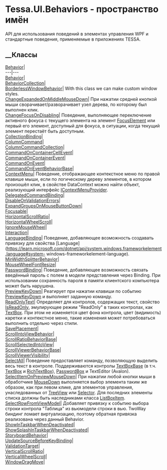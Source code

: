 # Tessa.UI.Behaviors - пространство имён
API для использования поведений в элементах управления WPF и стандартные
поведения, применяемые в приложениях TESSA.
##  __Классы
[Behavior](T_Tessa_UI_Behaviors_Behavior.htm)|  
---|---  
[Behavior<T>](T_Tessa_UI_Behaviors_Behavior_1.htm)|  
[BehaviorCollection](T_Tessa_UI_Behaviors_BehaviorCollection.htm)|  
[BorderlessWindowBehavior](T_Tessa_UI_Behaviors_BorderlessWindowBehavior.htm)|
With this class we can make custom window styles.  
[ChangeExpandedOnMiddleMouseDown](T_Tessa_UI_Behaviors_ChangeExpandedOnMiddleMouseDown.htm)|
При нажатии средней кнопкой мыши сворачивает/разворачивает узел дерева, по
которому был выполнен клик.  
[ChangeFocusOnDisabling](T_Tessa_UI_Behaviors_ChangeFocusOnDisabling.htm)|
Поведение, выполняющее переключение активного фокуса с текущего элемента на
элемент
[FocusElement](P_Tessa_UI_Behaviors_ChangeFocusOnDisabling_FocusElement.htm)
или первый его элемент, доступный для фокуса, в ситуации, когда текущий
элемент перестаёт быть доступным.  
[CollectionBinding](T_Tessa_UI_Behaviors_CollectionBinding.htm)|  
[ColumnCommand](T_Tessa_UI_Behaviors_ColumnCommand.htm)|  
[ColumnCommandCollection](T_Tessa_UI_Behaviors_ColumnCommandCollection.htm)|  
[CommandOnContainerCellEvent](T_Tessa_UI_Behaviors_CommandOnContainerCellEvent.htm)|  
[CommandOnContainerEvent](T_Tessa_UI_Behaviors_CommandOnContainerEvent.htm)|  
[CommandOnEvent](T_Tessa_UI_Behaviors_CommandOnEvent.htm)|  
[CommandOnEventBehaviorBase](T_Tessa_UI_Behaviors_CommandOnEventBehaviorBase.htm)|  
[ContextMenu](T_Tessa_UI_Behaviors_ContextMenu.htm)|  Поведение, отображающее
контекстное меню по правой клавише мыши, если по логическому дереву элементов,
в котором произошёл клик, в свойстве DataContext можно найти объект,
реализующий интерфейс
[IContextMenuProvider](T_Tessa_UI_Menu_IContextMenuProvider.htm).  
[DelegatedCommandBinding](T_Tessa_UI_Behaviors_DelegatedCommandBinding.htm)|  
[DisableOnValidationErrors](T_Tessa_UI_Behaviors_DisableOnValidationErrors.htm)|  
[ExpandGroupsOnMouseButtonDown](T_Tessa_UI_Behaviors_ExpandGroupsOnMouseButtonDown.htm)|  
[Focusable](T_Tessa_UI_Behaviors_Focusable.htm)|  
[HorizontalScrollRatio](T_Tessa_UI_Behaviors_HorizontalScrollRatio.htm)|  
[HorizontalWheelScroll](T_Tessa_UI_Behaviors_HorizontalWheelScroll.htm)|  
[IgnoreMouseWheel](T_Tessa_UI_Behaviors_IgnoreMouseWheel.htm)|  
[Interaction](T_Tessa_UI_Behaviors_Interaction.htm)|  
[LanguageBinding](T_Tessa_UI_Behaviors_LanguageBinding.htm)|  Поведение,
добавляющее возможность создавать привязку для свойства
[Language](https://learn.microsoft.com/dotnet/api/system.windows.frameworkelement.language#system-
windows-frameworkelement-language).  
[MinWidthSplitterBehavior](T_Tessa_UI_Behaviors_MinWidthSplitterBehavior.htm)|  
[MouseWheelFontResize](T_Tessa_UI_Behaviors_MouseWheelFontResize.htm)|  
[PasswordBinding](T_Tessa_UI_Behaviors_PasswordBinding.htm)|  Поведение,
добавляющее возможность связать введённый пароль с полем в модели
представления через Binding. При использовании сохранность пароля в памяти
клиентского компьютера может быть нарушена.  
[PreviewKeyDown](T_Tessa_UI_Behaviors_PreviewKeyDown.htm)|  Реагирует при
нажатии клавиши по событию
[PreviewKeyDown](https://learn.microsoft.com/dotnet/api/system.windows.uielement.previewkeydown)
и выполняет заданную команду.  
[ReadOnlyText](T_Tessa_UI_Behaviors_ReadOnlyText.htm)|  Определяет для
контролов, содержащих текст, свойство
[IsReadOnly](P_Tessa_UI_Behaviors_ReadOnlyText_IsReadOnly.htm), эмулирующее
режим "ReadOnly" в таких контролах, как
[TextBox](https://learn.microsoft.com/dotnet/api/system.windows.controls.textbox).
При этом не изменяется цвет фона контрола, цвет (видимость) каретки и
контекстное меню, такие изменения может потребоваться выполнить отдельно через
стили.  
[SavePlacement](T_Tessa_UI_Behaviors_SavePlacement.htm)|  
[ScrollIntoViewBehavior](T_Tessa_UI_Behaviors_ScrollIntoViewBehavior.htm)|  
[ScrollRatioBehaviorBase](T_Tessa_UI_Behaviors_ScrollRatioBehaviorBase.htm)|  
[ScrollSelectedIntoView](T_Tessa_UI_Behaviors_ScrollSelectedIntoView.htm)|  
[ScrollViewerBehaviorBase](T_Tessa_UI_Behaviors_ScrollViewerBehaviorBase.htm)|  
[ScrollViewerVisibility](T_Tessa_UI_Behaviors_ScrollViewerVisibility.htm)|  
[SelectAll](T_Tessa_UI_Behaviors_SelectAll.htm)|  Поведение предоставляет
команду, позволяющую выделить весь текст в контроле. Поддерживаются контролы
[TextBoxBase](https://learn.microsoft.com/dotnet/api/system.windows.controls.primitives.textboxbase)
(в т.ч.
[TextBox](https://learn.microsoft.com/dotnet/api/system.windows.controls.textbox)
и
[RichTextBox](https://learn.microsoft.com/dotnet/api/system.windows.controls.richtextbox)),
[PasswordBox](https://learn.microsoft.com/dotnet/api/system.windows.controls.passwordbox)
и TextEditor (Avalon).  
[SelectItemOnPreviewMouseDown](T_Tessa_UI_Behaviors_SelectItemOnPreviewMouseDown.htm)|
При нажатии любой кнопки мыши в обработчике
[MouseDown](https://learn.microsoft.com/dotnet/api/system.windows.uielement.mousedown)
выполняется выбор элемента таким же образом, как при левом клике, для
элементов управления, унаследованных от
[TreeView](https://learn.microsoft.com/dotnet/api/system.windows.controls.treeview)
или
[Selector](https://learn.microsoft.com/dotnet/api/system.windows.controls.primitives.selector).
Для последних элементы списка должны быть наследниками класса
[ListBoxItem](https://learn.microsoft.com/dotnet/api/system.windows.controls.listboxitem).  
[SelectRowFromViewModel](T_Tessa_UI_Behaviors_SelectRowFromViewModel.htm)|
Добавляет привязку к событию выбора строки контрола "Таблица" из вьюмодели
строки в вью. TwoWay биндинг ломает виртуализацию, поэтому обратная привязка
реализована через данный Behavior.  
[ShowInTaskbarWhenDeactivated](T_Tessa_UI_Behaviors_ShowInTaskbarWhenDeactivated.htm)|  
[ShowSplashInTaskbarWhenDeactivated](T_Tessa_UI_Behaviors_ShowSplashInTaskbarWhenDeactivated.htm)|  
[StoryboardBehavior](T_Tessa_UI_Behaviors_StoryboardBehavior.htm)|  
[UpdateSourceBeforeKeyBinding](T_Tessa_UI_Behaviors_UpdateSourceBeforeKeyBinding.htm)|  
[ValidationTarget](T_Tessa_UI_Behaviors_ValidationTarget.htm)|  
[VerticalScrollRatio](T_Tessa_UI_Behaviors_VerticalScrollRatio.htm)|  
[VerticalWheelScroll](T_Tessa_UI_Behaviors_VerticalWheelScroll.htm)|  
[WindowDragMove](T_Tessa_UI_Behaviors_WindowDragMove.htm)|
